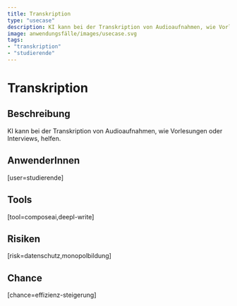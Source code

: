 ```yaml
---
title: Transkription
type: "usecase"
description: KI kann bei der Transkription von Audioaufnahmen, wie Vorlesungen oder Interviews, helfen.
image: anwendungsfälle/images/usecase.svg
tags:
- "transkription"
- "studierende"
---
```


# Transkription

## Beschreibung

KI kann bei der Transkription von Audioaufnahmen, wie Vorlesungen oder Interviews, helfen.

## AnwenderInnen

[user=studierende]


## Tools

[tool=composeai,deepl-write]


## Risiken

[risk=datenschutz,monopolbildung]


## Chance

[chance=effizienz-steigerung]

